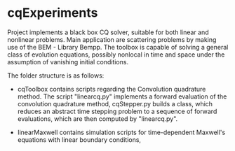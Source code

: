 # cqExperiments
Project implements a black box CQ solver, suitable for both linear and nonlinear problems. Main application are scattering problems by making use of the BEM - Library Bempp. The toolbox is capable of solving a general class of evolution equations, possibly nonlocal in time and space under the assumption of vanishing initial conditions. 

The folder structure is as follows:
- cqToolbox contains scripts regarding the Convolution quadrature method. The script "linearcq.py" implements a forward evaluation of the convolution quadrature method, cqStepper.py builds a class, which reduces an abstract time stepping problem to a sequence of forward evaluations, which are then computed by "linearcq.py".

- linearMaxwell contains simulation scripts for time-dependent Maxwell's equations with linear boundary conditions, 
